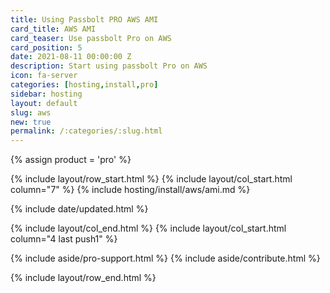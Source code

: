 ```yaml
---
title: Using Passbolt PRO AWS AMI
card_title: AWS AMI
card_teaser: Use passbolt Pro on AWS
card_position: 5
date: 2021-08-11 00:00:00 Z
description: Start using passbolt Pro on AWS
icon: fa-server
categories: [hosting,install,pro]
sidebar: hosting
layout: default
slug: aws
new: true
permalink: /:categories/:slug.html
---
```


{% assign product = 'pro' %}

{% include layout/row_start.html %}
{% include layout/col_start.html column="7" %}
{% include hosting/install/aws/ami.md %}

{% include date/updated.html %}

{% include layout/col_end.html %}
{% include layout/col_start.html column="4 last push1" %}

{% include aside/pro-support.html %}
{% include aside/contribute.html %}

{% include layout/row_end.html %}
